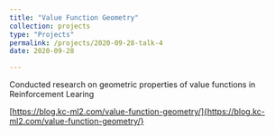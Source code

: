 ```yaml
---
title: "Value Function Geometry"
collection: projects
type: "Projects"
permalink: /projects/2020-09-28-talk-4
date: 2020-09-28

---
```


Conducted research on geometric properties of value functions in Reinforcement Learing


[https://blog.kc-ml2.com/value-function-geometry/]{https://blog.kc-ml2.com/value-function-geometry/}
